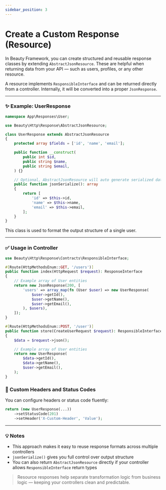 ```yaml
---
sidebar_position: 3
---
```


# Create a Custom Response (Resource)

In Beauty Framework, you can create structured and reusable response classes by extending `AbstractJsonResource`. These are helpful when returning data from your API — such as users, profiles, or any other resource.

A resource implements `ResponsibleInterface` and can be returned directly from a controller. Internally, it will be converted into a proper `JsonResponse`.

---

### ✨ Example: UserResponse

```php
namespace App\Responses\User;

use Beauty\Http\Response\AbstractJsonResource;

class UserResponse extends AbstractJsonResource
{
    protected array $fields = ['id', 'name', 'email'];

    public function __construct(
        public int $id,
        public string $name,
        public string $email,
    ) {}

    // Optional, AbstractJsonResource will auto generate serialized data
    public function jsonSerialize(): array
    {
        return [
            'id' => $this->id,
            'name' => $this->name,
            'email' => $this->email,
        ];
    }
}
```

This class is used to format the output structure of a single user.

---

### ✅ Usage in Controller

```php
use Beauty\Http\Response\Contracts\ResponsibleInterface;

#[Route(HttpMethodsEnum::GET, '/users')]
public function index(HttpRequest $request): ResponseInterface
{
    // Example array of User entities
    return new JsonResponse(200, [
        'users' => array_map(fn (User $user) => new UserResponse(
            $user->getId(),
            $user->getName(),
            $user->getEmail(),
        ), $users),
    ]);
}

#[Route(HttpMethodsEnum::POST, '/user')]
public function store(CreateUserRequest $request): ResponsibleInterface
{
    $data = $request->json();

    // Example array of User entities
    return new UserResponse(
        $data->getId(),
        $data->getName(),
        $user->getEmail(),
    );
}
```

### 🔧 Custom Headers and Status Codes

You can configure headers or status code fluently:

```php
return (new UserResponse(...))
    ->setStatusCode(201)
    ->setHeader('X-Custom-Header', 'Value');
```

---

### 💡 Notes

* This approach makes it easy to reuse response formats across multiple controllers
* `jsonSerialize()` gives you full control over output structure
* You can also return `AbstractJsonResource` directly if your controller allows `ResponsibleInterface` return types

> Resource responses help separate transformation logic from business logic — keeping your controllers clean and predictable.
